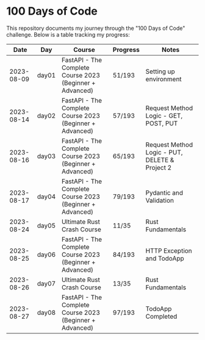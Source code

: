 # 100 Days of Code

This repository documents my journey through the "100 Days of Code" challenge. Below is a table tracking my progress:

| Date       | Day    | Course                                                   | Progress | Notes                                                      |
|------------|--------|----------------------------------------------------------|----------|------------------------------------------------------------|
| 2023-08-09 | day01  | FastAPI - The Complete Course 2023 (Beginner + Advanced) | 51/193   | Setting up environment                                     |
| 2023-08-14 | day02  | FastAPI - The Complete Course 2023 (Beginner + Advanced) | 57/193   | Request Method Logic - GET, POST, PUT                      |
| 2023-08-16 | day03  | FastAPI - The Complete Course 2023 (Beginner + Advanced) | 65/193   | Request Method Logic - PUT, DELETE & Project 2             |
| 2023-08-17 | day04  | FastAPI - The Complete Course 2023 (Beginner + Advanced) | 79/193   | Pydantic and Validation                                    |
| 2023-08-24 | day05  | Ultimate Rust Crash Course                               | 11/35    | Rust Fundamentals                                          |
| 2023-08-25 | day06  | FastAPI - The Complete Course 2023 (Beginner + Advanced) | 84/193   | HTTP Exception and TodoApp                                 |
| 2023-08-26 | day07  | Ultimate Rust Crash Course                               | 13/35    | Rust Fundamentals                                          |
| 2023-08-27 | day08  | FastAPI - The Complete Course 2023 (Beginner + Advanced) | 97/193   | TodoApp Completed                                          |
